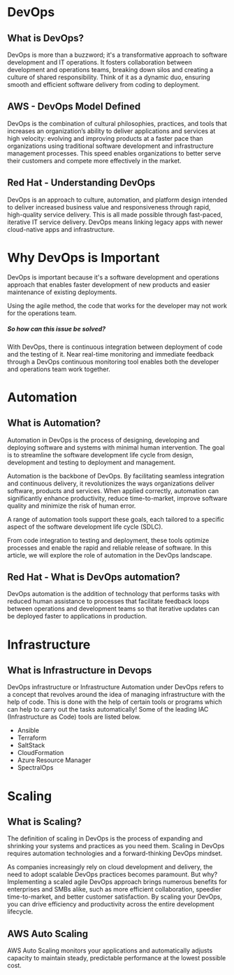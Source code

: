 # DevOps
## What is DevOps?
DevOps is more than a buzzword; it's a transformative approach to software development and IT operations. It fosters collaboration between development and operations teams, breaking down silos and creating a culture of shared responsibility. Think of it as a dynamic duo, ensuring smooth and efficient software delivery from coding to deployment.
## AWS - DevOps Model Defined
DevOps is the combination of cultural philosophies, practices, and tools that increases an organization’s ability to deliver applications and services at high velocity: evolving and improving products at a faster pace than organizations using traditional software development and infrastructure management processes. This speed enables organizations to better serve their customers and compete more effectively in the market.
## Red Hat - Understanding DevOps
DevOps is an approach to culture, automation, and platform design intended to deliver increased business value and responsiveness through rapid, high-quality service delivery. This is all made possible through fast-paced, iterative IT service delivery. DevOps means linking legacy apps with newer cloud-native apps and infrastructure.
# Why DevOps is Important
DevOps is important because it's a software development and operations approach that enables faster development of new products and easier maintenance of existing deployments.

Using the agile method, the code that works for the developer may not work for the operations team.
##### So how can this issue be solved?
With DevOps, there is continuous integration between deployment of code and the testing of it. Near real-time monitoring and immediate feedback through a DevOps continuous monitoring tool enables both the developer and operations team work together.
# Automation
## What is Automation?
Automation in DevOps is the process of designing, developing and deploying software and systems with minimal human intervention. The goal is to streamline the software development life cycle from design, development and testing to deployment and management.

Automation is the backbone of DevOps. By facilitating seamless integration and continuous delivery, it revolutionizes the ways organizations deliver software, products and services. When applied correctly, automation can significantly enhance productivity, reduce time-to-market, improve software quality and minimize the risk of human error.

A range of automation tools support these goals, each tailored to a specific aspect of the software development life cycle (SDLC).

From code integration to testing and deployment, these tools optimize processes and enable the rapid and reliable release of software. In this article, we will explore the role of automation in the DevOps landscape.
## Red Hat - What is DevOps automation?
DevOps automation is the addition of technology that performs tasks with reduced human assistance to processes that facilitate feedback loops between operations and development teams so that iterative updates can be deployed faster to applications in production.
# Infrastructure
## What is Infrastructure in Devops
DevOps infrastructure or Infrastructure Automation under DevOps refers to a concept that revolves around the idea of managing infrastructure with the help of code. This is done with the help of certain tools or programs which can help to carry out the tasks automatically! Some of the leading IAC (Infrastructure as Code) tools are listed below.

- Ansible
- Terraform
- SaltStack
- CloudFormation
- Azure Resource Manager
- SpectralOps
# Scaling
## What is Scaling?
The definition of scaling in DevOps is the process of expanding and shrinking your systems and practices as you need them. Scaling in DevOps requires automation technologies and a forward-thinking DevOps mindset.

As companies increasingly rely on cloud development and delivery, the need to adopt scalable DevOps practices becomes paramount. But why? Implementing a scaled agile DevOps approach brings numerous benefits for enterprises and SMBs alike, such as more efficient collaboration, speedier time-to-market, and better customer satisfaction. By scaling your DevOps, you can drive efficiency and productivity across the entire development lifecycle.
## AWS Auto Scaling
AWS Auto Scaling monitors your applications and automatically adjusts capacity to maintain steady, predictable performance at the lowest possible cost.



